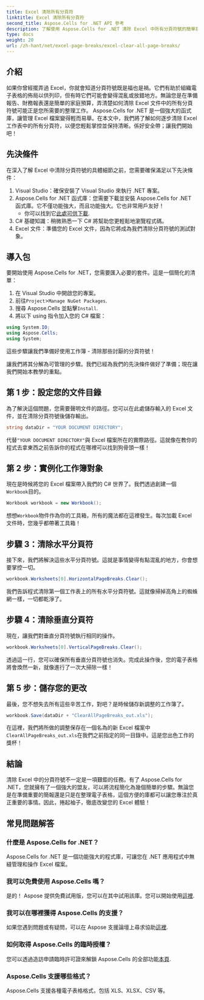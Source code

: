 ```yaml
---
title: Excel 清除所有分頁符
linktitle: Excel 清除所有分頁符
second_title: Aspose.Cells for .NET API 參考
description: 了解使用 Aspose.Cells for .NET 清除 Excel 中所有分頁符號的簡單指南。按照我們的分步教程快速獲得結果。
type: docs
weight: 20
url: /zh-hant/net/excel-page-breaks/excel-clear-all-page-breaks/
---
```

## 介紹

如果你曾經擺弄過 Excel，你就會知道分頁符號既是福也是禍。它們有助於組織電子表格的佈局以供列印，但有時它們可能會變得混亂或放錯地方。無論您是在準備報告、財務報表還是簡單的家庭預算，弄清楚如何清除 Excel 文件中的所有分頁符號可能正是您所需要的整理工作。 Aspose.Cells for .NET 是一個強大的函式庫，讓管理 Excel 檔案變得輕而易舉。在本文中，我們將了解如何逐步清除 Excel 工作表中的所有分頁符，以便您輕鬆掌控並保持清晰。係好安全帶；讓我們開始吧！

## 先決條件

在深入了解 Excel 中清除分頁符號的具體細節之前，您需要確保滿足以下先決條件：

1. Visual Studio：確保安裝了 Visual Studio 來執行 .NET 專案。
2. Aspose.Cells for .NET 函式庫：您需要下載並安裝 Aspose.Cells for .NET 函式庫。它不僅功能強大，而且功能強大。它也非常用戶友好！
   - 你可以找到它[此處可供下載](https://releases.aspose.com/cells/net/).
3. C# 基礎知識：稍微熟悉一下 C# 將幫助您更輕鬆地瀏覽程式碼。
4. Excel 文件：準備您的 Excel 文件，因為它將成為我們清除分頁符號的測試對象。

## 導入包

要開始使用 Aspose.Cells for .NET，您需要匯入必要的套件。這是一個簡化的清單：

1. 在 Visual Studio 中開啟您的專案。
2. 前往`Project`>`Manage NuGet Packages`.
3. 搜尋 Aspose.Cells 並點擊`Install`.
4. 將以下 using 指令加入您的 C# 檔案：

```csharp
using System.IO;
using Aspose.Cells;
using System;
```

這些步驟讓我們準備好使用工作簿 - 清除那些討厭的分頁符號！

讓我們將其分解為可管理的步驟。我們已經為我們的先決條件做好了準備；現在讓我們開始本教學的重點。

## 第 1 步：設定您的文件目錄

為了解決這個問題，您需要聲明文件的路徑。您可以在此處儲存輸入的 Excel 文件，並在清除分頁符號後儲存輸出。

```csharp
string dataDir = "YOUR DOCUMENT DIRECTORY";
```
代替`"YOUR DOCUMENT DIRECTORY"`與 Excel 檔案所在的實際路徑。這就像在教你的程式去拿東西之前告訴你的程式在哪裡可以找到狗骨頭一樣！

## 第 2 步：實例化工作簿對象

現在是時候將您的 Excel 檔案帶入我們的 C# 世界了。我們透過創建一個`Workbook`目的。

```csharp
Workbook workbook = new Workbook();
```
想想`Workbook`物件作為你的工具箱，所有的魔法都在這裡發生。每次加載 Excel 文件時，您幾乎都帶著工具箱！

## 步驟 3：清除水平分頁符

接下來，我們將解決這些水平分頁符號。這就是事情變得有點混亂的地方，你會想要掌控一切。

```csharp
workbook.Worksheets[0].HorizontalPageBreaks.Clear();
```
我們告訴程式清除第一個工作表上的所有水平分頁符號。這就像掃掉高角上的蜘蛛網一樣，一切都乾淨了。

## 步驟 4：清除垂直分頁符

現在，讓我們對垂直分頁符號執行相同的操作。

```csharp
workbook.Worksheets[0].VerticalPageBreaks.Clear();
```
透過這一行，您可以確保所有垂直分頁符號也消失。完成此操作後，您的電子表格將會煥然一新，就像進行了一次大掃除一樣！

## 第 5 步：儲存您的更改

最後，您不想失去所有這些辛苦工作，對吧？是時候儲存新調整的工作簿了。

```csharp
workbook.Save(dataDir + "ClearAllPageBreaks_out.xls");
```
在這裡，我們將所做的調整保存在一個名為的新 Excel 檔案中`ClearAllPageBreaks_out.xls`在我們之前指定的同一目錄中。這是您出色工作的獎杯！

## 結論

清除 Excel 中的分頁符號不一定是一項艱鉅的任務。有了 Aspose.Cells for .NET，您就擁有了一個強大的盟友，可以將流程簡化為幾個簡單的步驟。無論您是在準備重要的簡報還是只是在整理電子表格，這個方便的庫都可以讓您專注於真正重要的事情。因此，捲起袖子，徹底改變您的 Excel 體驗！

## 常見問題解答

### 什麼是 Aspose.Cells for .NET？
Aspose.Cells for .NET 是一個功能強大的程式庫，可讓您在 .NET 應用程式中無縫管理和操作 Excel 檔案。

### 我可以免費使用 Aspose.Cells 嗎？
是的！ Aspose 提供免費試用版，您可以在其中試用該庫。您可以開始使用[這裡](https://releases.aspose.com/).

### 我可以在哪裡獲得 Aspose.Cells 的支援？
如果您遇到問題或有疑問，可以在 Aspose 支援論壇上尋求協助[這裡](https://forum.aspose.com/c/cells/9).

### 如何取得 Aspose.Cells 的臨時授權？
您可以透過造訪申請臨時許可證來解鎖 Aspose.Cells 的全部功能[本頁](https://purchase.aspose.com/temporary-license/).

### Aspose.Cells 支援哪些格式？
Aspose.Cells 支援各種電子表格格式，包括 XLS、XLSX、CSV 等。
